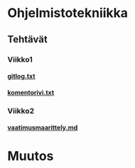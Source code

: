 # Ohjelmistotekniikka
## Tehtävät
### Viikko1 
#### [gitlog.txt](https://github.com/AxelTuomi/oj-harjoitustyo/blob/master/laskarit/gitlog.txt)
#### [komentorivi.txt](https://github.com/AxelTuomi/oj-harjoitustyo/blob/master/laskarit/komentorivi.txt)
### Viikko2
#### [vaatimusmaarittely.md](https://github.com/AxelTuomi/oj-harjoitustyo/blob/master/dokumentaatio/vaatimusmaarittely.md)
# Muutos
